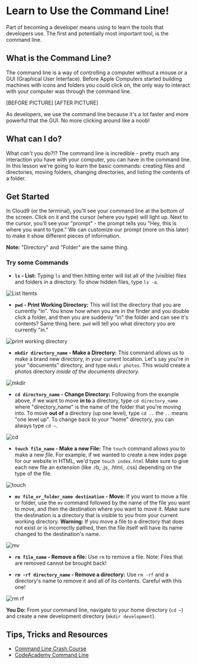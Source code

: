 # Learn to Use the Command Line!
Part of becoming a developer means using to learn the tools that developers use. The first and potentially most important tool, is the command line.

## What is the Command Line?
The command line is a way of controlling a computer without a mouse or a GUI (Graphical User Interface). Before Apple Computers started building machines with icons and folders you could click on, the only way to interact with your computer was through the command line.

[BEFORE PICTURE] [AFTER PICTURE]

As developers, we use the command line because it's a lot faster and more powerful that the GUI. No more clicking around like a noob!

## What can I do?
What *can't* you do?!? The command line is incredible - pretty much any interaction you have with your computer, you can have in the command line. In this lesson we're going to learn the basic commands: creating files and directories, moving folders, changing directories, and listing the contents of a folder.

## Get Started
In Cloud9 (or the terminal), you'll see your command line at the bottom of the screen. Click on it and the cursor (where you type) will light up. Next to the cursor, you'll see your "prompt" - the prompt tells you "Hey, this is where you want to type." We can customize our prompt (more on this later) to make it show different pieces of information.

**Note:** "Directory" and "Folder" are the same thing.

### Try some Commands
+ **`ls` - List:** Typing `ls` and then hitting enter will list all of the (visible) files and folders in a directory. To show hidden files, type `ls -a`.

![List Itemts](https://s3.amazonaws.com/upperline/curriculum-assets/command-line/1+ls+.gif)

+ **`pwd` - Print Working Directory:** This will list the directory that you are currently "in". You know how when you are in the finder and you double click a folder, and then you are suddenly "in" the folder and can see it's contents? Same thing here. `pwd` will tell you what directory you are currently "in."

![print working directory](https://s3.amazonaws.com/upperline/curriculum-assets/command-line/2+pwd.gif)

+ **`mkdir directory_name` - Make a Directory:** This command allows us to make a brand new directory, in your current location. Let's say you're in your "documents" directory, and type `mkdir photos`. This would create a photos directory *inside of the documents directory.*

![mkdir](https://s3.amazonaws.com/upperline/curriculum-assets/command-line/3+mkdir.gif)

+ **`cd directory_name` - Change Directory:** Following from the example above, if we want to move **in to** a directory, type `cd directory_name` where "directory_name" is the name of the folder that you're moving into. To move **out of** a directory (up one level), type `cd ..` the `..` means "one level up". To change back to your "home" directory, you can always type `cd ~`.

![cd](https://s3.amazonaws.com/upperline/curriculum-assets/command-line/4+cd+photos.gif)

+ **`touch file_name` - Make a new File:** The `touch` command allows you to make a new *file*. For example, if we wanted to create a new index page for our website in HTML, we'd type `touch index.html` Make sure to give each new file an extension (like .rb, .js, .html, .css) depending on the type of the file.

![touch](https://s3.amazonaws.com/upperline/curriculum-assets/command-line/5+touch+index.html.gif)

+ **`mv file_or_folder_name destination` - Move:** If you want to move a file or folder, use the `mv` command followed by the name of the file you want to move, and then the destination where you want to move it. Make sure the destination is a directory that is visible to you from your current working directory. **Warning:** If you move a file to a directory that does not exist or is incorrectly pathed, then the file itself will have its name changed to the destination's name.

![mv](https://s3.amazonaws.com/upperline/curriculum-assets/command-line/6+mv+index+.gif)

+ **`rm file_name` - Remove a file:** Use `rm` to remove a file. Note: Files that are removed cannot be brought back!

+ **`rm -rf directory_name` - Remove a directory:** Use `rm -rf` and a directory's name to remove it and all of its contents. Careful with this one!

![rm rf](https://s3.amazonaws.com/upperline/curriculum-assets/command-line/7+rm+and+rm+-rf.gif)

**You Do:** From your command line, navigate to your home directory (`cd ~`) and create a new development directory (`mkdir development`).

## Tips, Tricks and Resources
+ [Command Line Crash Course](https://learnpythonthehardway.org/book/appendixa.html)
+ [CodeAcademy Command Line](https://www.codecademy.com/learn/learn-the-command-line)

